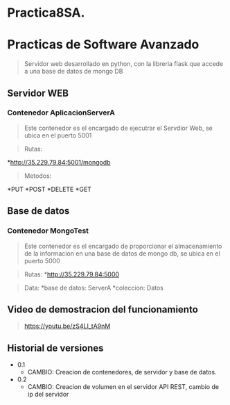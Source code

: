 # Practica8SA.
# Practicas de Software Avanzado


> Servidor web desarrollado en python, con la libreria flask que accede a una base de datos de mongo DB

## Servidor WEB
### Contenedor AplicacionServerA
> Este contenedor es el encargado de ejecutrar el Servdior Web, se ubica en el puerto 5001

>Rutas:
 
  *http://35.229.79.84:5001/mongodb
  
>Metodos:
 
  *PUT
  *POST
  *DELETE
  *GET
  
## Base de datos
### Contenedor MongoTest
> Este contenedor es el encargado de proporcionar el almacenamiento de la informacion en una base de datos de mongo db, se ubica en el puerto 5000

>Rutas:
  *http://35.229.79.84:5000
  
>Data:
  *base de datos: ServerA
  *coleccion: Datos


## Video de demostracion del funcionamiento
>https://youtu.be/zS4LI_tA9nM


## Historial de versiones
* 0.1
  * CAMBIO: Creacion de contenedores, de servidor y base de datos.
* 0.2
  * CAMBIO: Creacion de volumen en el servidor API REST, cambio de ip del servidor

